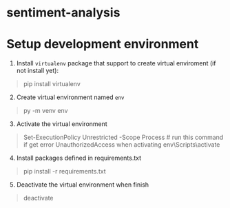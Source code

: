 # sentiment-analysis


# Setup development environment
1. Install `virtualenv` package that support to create virtual enviroment (if not install yet):
>pip install virtualenv

2. Create virtual environment named `env`
>py -m venv env

3. Activate the virtual environment
>Set-ExecutionPolicy Unrestricted -Scope Process    # run this command if get error UnauthorizedAccess when activating
>env\Scripts\activate

4. Install packages defined in requirements.txt
>pip install -r requirements.txt

5. Deactivate the virtual environment when finish
>deactivate